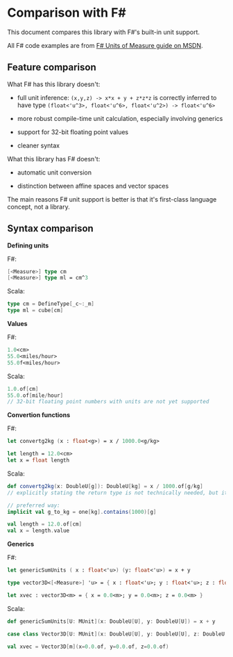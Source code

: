 Comparison with F#
==================

This document compares this library with F#'s built-in unit support.

All F# code examples are from [F# Units of Measure guide on MSDN](http://msdn.microsoft.com/en-us/library/dd233243.aspx).

Feature comparison
------------------

What F# has this library doesn't:

* full unit inference: `(x,y,z) -> x*x + y + z*z*z` is correctly inferred to have type `(float<'u^3>, float<'u^6>, float<'u^2>) -> float<'u^6>`

* more robust compile-time unit calculation, especially involving generics

* support for 32-bit floating point values

* cleaner syntax

What this library has F# doesn't:

* automatic unit conversion

* distinction between affine spaces and vector spaces

The main reasons F# unit support is better is that it's first-class language concept, not a library.

Syntax comparison
-----------------

**Defining units**

F#:

``` fsharp
[<Measure>] type cm
[<Measure>] type ml = cm^3
```

Scala:

``` scala
type cm = DefineType[_c~:_m]
type ml = cube[cm]
```

**Values**

F#:

``` fsharp
1.0<cm>
55.0<miles/hour>
55.0f<miles/hour> 
```

Scala:

``` scala
1.0.of[cm]
55.0.of[mile/hour]
// 32-bit floating point numbers with units are not yet supported
```

**Convertion functions**

F#:

``` fsharp
let convertg2kg (x : float<g>) = x / 1000.0<g/kg>

let length = 12.0<cm>
let x = float length
```

Scala:

``` scala
def convertg2kg(x: DoubleU[g]): DoubleU[kg] = x / 1000.of[g/kg]
// explicitly stating the return type is not technically needed, but it makes Eclipse happy

// preferred way:
implicit val g_to_kg = one[kg].contains(1000)[g]

val length = 12.0.of[cm]
val x = length.value
```

**Generics**

F#:

``` fsharp
let genericSumUnits ( x : float<'u>) (y: float<'u>) = x + y

type vector3D<[<Measure>] 'u> = { x : float<'u>; y : float<'u>; z : float<'u>}

let xvec : vector3D<m> = { x = 0.0<m>; y = 0.0<m>; z = 0.0<m> }
```

Scala:

``` scala
def genericSumUnits[U: MUnit](x: DoubleU[U], y: DoubleU[U]) = x + y

case class Vector3D[U: MUnit](x: DoubleU[U], y: DoubleU[U], z: DoubleU[U])

val xvec = Vector3D[m](x=0.0.of, y=0.0.of, z=0.0.of)
```

